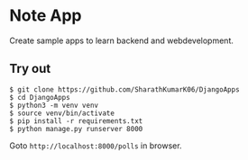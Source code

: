 # Note App

Create sample apps to learn backend and webdevelopment. 

## Try out

```console
$ git clone https://github.com/SharathKumarK06/DjangoApps
$ cd DjangoApps
$ python3 -m venv venv
$ source venv/bin/activate
$ pip install -r requirements.txt
$ python manage.py runserver 8000
```

Goto `http://localhost:8000/polls` in browser.
